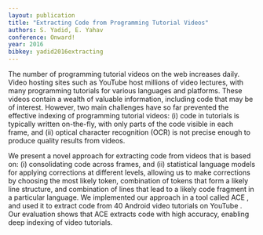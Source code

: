 ```yaml
---
layout: publication
title: "Extracting Code from Programming Tutorial Videos"
authors: S. Yadid, E. Yahav
conference: Onward!
year: 2016
bibkey: yadid2016extracting
---
```

The number of programming tutorial videos on the web
increases daily. Video hosting sites such as YouTube host
millions of video lectures, with many programming tutorials for various languages and platforms. These videos contain a wealth of valuable information, including code that
may be of interest. However, two main challenges have so
far prevented the effective indexing of programming tutorial
videos: (i) code in tutorials is typically written on-the-fly,
with only parts of the code visible in each frame, and (ii) optical character recognition (OCR) is not precise enough to
produce quality results from videos.

We present a novel approach for extracting code from
videos that is based on: (i) consolidating code across frames,
and (ii) statistical language models for applying corrections
at different levels, allowing us to make corrections by choosing the most likely token, combination of tokens that form a
likely line structure, and combination of lines that lead to
a likely code fragment in a particular language. We implemented our approach in a tool called ACE , and used it to extract code from 40 Android video tutorials on YouTube . Our
evaluation shows that ACE extracts code with high accuracy,
enabling deep indexing of video tutorials.
